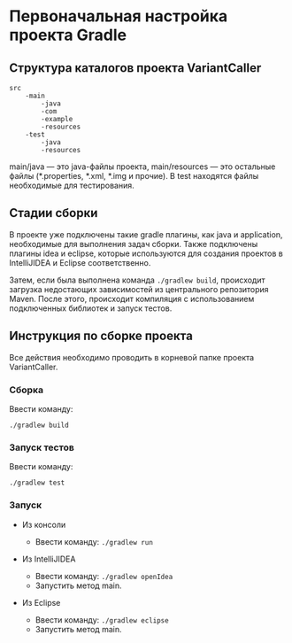 # Первоначальная настройка проекта Gradle

## Структура каталогов проекта VariantCaller
```
src
    -main
        -java
	    -com
		-example	
        -resources
    -test
        -java
        -resources
```
main/java — это java-файлы проекта, main/resources — это остальные файлы (*.properties, *.xml, *.img и прочие). В test находятся файлы необходимые для тестирования.

## Стадии сборки
В проекте уже подключены такие gradle плагины, как java и application, необходимые для выполнения задач сборки. Также подключены плагины idea и eclipse, которые используются для создания проектов в IntelliJIDEA и Eclipse соответственно.

Затем, если была выполнена команда ```./gradlew build```, происходит загрузка недостающих зависимостей из центрального репозитория Maven. После этого, происходит компиляция с использованием подключенных библиотек и запуск тестов.

## Инструкция по сборке проекта

Все действия необходимо проводить в корневой папке проекта VariantCaller.

### Сборка

Ввести команду:

```
./gradlew build
```

### Запуск тестов

Ввести команду: 

```
./gradlew test
```

### Запуск

* Из консоли
    * Ввести команду: ```./gradlew run```

* Из IntelliJIDEA
    * Ввести команду: ```./gradlew openIdea```
    * Запустить метод main.

* Из Eclipse
    * Ввести команду: ```./gradlew eclipse```
    * Запустить метод main.
